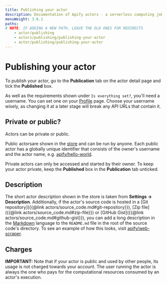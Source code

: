 ```yaml
---
title: Publishing your actor
description: Documentation of Apify actors - a serverless computing jobs that enable execution of long-running web scraping and automation tasks in the cloud.
menuWeight: 3.6.1
paths:
# NOTE: IF ADDING A NEW PATH, LEAVE THE OLD ONES FOR REDIRECTS
    - actor/publishing
    - actors/publishing/publishing-your-actor
    - actor/publishing/publishing-your-actor
---
```


# [](#publishing) Publishing your actor

To publish your actor, go to the **Publication** tab on the actor detail page and tick the **Published** box.

As well as the requirements shown under `Is everything set?`, you'll need a username. You can set one on your [Profile](https://my.apify.com/account#/profile) page. Choose your username wisely, as changing it at a later stage will break any API URLs that contain it.

## [](#private-or-public) Private or public?

Actors can be private or public. 

Public actorsare shown in the [store](https://apify.com/store) and can be run by anyone. Each public actor has a globally unique identifier that consists of the owner's username and the actor name, e.g. [apify/hello-world](https://apify.com/apify/hello-world).

Private actors can only be accessed and started by their owner. To keep your actor private, keep the **Published** box in the **Publication** tab unticked.

## [](#description) Description

The short actor description shown in the store is taken from **Settings → Description**. Additionally, if the actor's source code is hosted in a [Git repository]({{@link actors/source_code.md#git-repository}}), [Zip file]({{@link actors/source_code.md#zip-file}}) or [GitHub Gist]({{@link actors/source_code.md#github-gist}}), you can add a long description in the [Markdown](https://github.com/adam-p/markdown-here/wiki/Markdown-Cheatsheet) language to the `README.md` file in the root of the source code's directory. To see an example of how this looks, visit [apify/web-scraper](https://apify.com/apify/web-scraper).

## [](#charges) Charges

**IMPORTANT:** Note that if your actor is public and used by other people, its usage is not charged towards your account. The user running the actor is always the one who pays for the computational resources consumed by an actor's execution.

